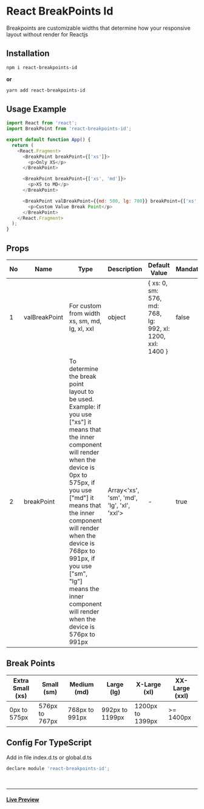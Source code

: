 # React BreakPoints Id

Breakpoints are customizable widths that determine how your responsive layout without render for Reactjs

## Installation

```bash
npm i react-breakpoints-id
```
**or**
```bash
yarn add react-breakpoints-id
```

## Usage Example

```javascript
import React from 'react';
import BreakPoint from 'react-breakpoints-id';

export default function App() {
  return (
    <React.Fragment>
      <BreakPoint breakPoint={['xs']}>
        <p>Only XS</p>
      </BreakPoint>

      <BreakPoint breakPoint={['xs', 'md']}>
        <p>XS to MD</p>
      </BreakPoint>

      <BreakPoint valBreakPoint={{md: 500, lg: 700}} breakPoint={['xs', 'md']}>
        <p>Custom Value Break Point</p>
      </BreakPoint>
    </React.Fragment>
  );
}

```

## Props

No | Name | Type | Description | Default Value | Mandatory
-- | ---- | ---  | --- | --- | ---
1  | valBreakPoint | For custom from width xs, sm, md, lg, xl, xxl | object | { xs: 0, sm: 576, md: 768, lg: 992, xl: 1200, xxl: 1400 } | false
2  | breakPoint | To determine the break point layout to be used. Example: if you use ["xs"] it means that the inner component will render when the device is 0px to 575px, if you use ["md"] it means that the inner component will render when the device is 768px to 991px, if you use ["sm", "lg"] means the inner component will render when the device is 576px to 991px | Array<'xs', 'sm', 'md', 'lg', 'xl', 'xxl'> | - | true

## Break Points 
Extra Small (xs) | Small (sm) | Medium (md) | Large (lg) | X-Large (xl) | XX-Large (xxl) |
-- | -- | -- | -- | -- | --
0px to 575px | 576px to 767px | 768px to 991px | 992px to 1199px | 1200px to 1399px | >= 1400px

## Config For TypeScript

Add in file index.d.ts or global.d.ts

```javascript
declare module 'react-breakpoints-id';
```

<br/>
<hr/>

#### [Live Preview](https://stackblitz.com/edit/react-l7qco7?file=src/App.js)

<br/>
